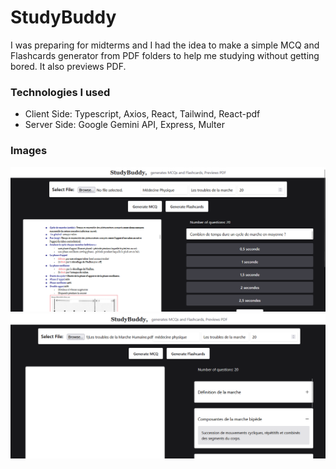 # StudyBuddy

I was preparing for midterms and I had the idea to make a simple MCQ and Flashcards generator from PDF folders to help me studying without getting bored. It also previews PDF. 

### Technologies I used
- Client Side: Typescript, Axios, React, Tailwind, React-pdf
- Server Side: Google Gemini API, Express, Multer

### Images
![mcq](https://github.com/oebelus/pdf-to-mcq/blob/e2dfda21b673503fa8e2673088eec5db05947f93/mcq.png)
![flashcard](https://github.com/oebelus/pdf-to-mcq/blob/e2dfda21b673503fa8e2673088eec5db05947f93/flashcard.png)
